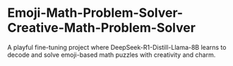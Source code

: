 # Emoji-Math-Problem-Solver-Creative-Math-Problem-Solver
A playful fine-tuning project where DeepSeek-R1-Distill-Llama-8B learns to decode and solve emoji-based math puzzles with creativity and charm.
